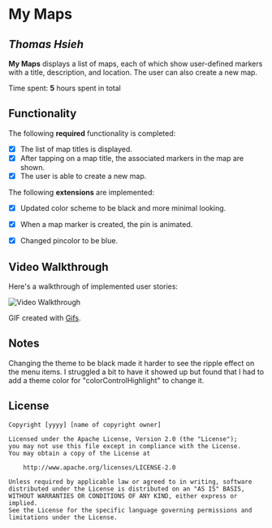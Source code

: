 # My Maps 

## *Thomas Hsieh*

**My Maps** displays a list of maps, each of which show user-defined markers with a title, description, and location. The user can also create a new map. 

Time spent: **5** hours spent in total

## Functionality 

The following **required** functionality is completed:

* [X] The list of map titles is displayed.
* [X] After tapping on a map title, the associated markers in the map are shown.
* [X] The user is able to create a new map.

The following **extensions** are implemented:

* [X] Updated color scheme to be black and more minimal looking.
* [X] When a map marker is created, the pin is animated.
* [X] Changed pincolor to be blue.


## Video Walkthrough

Here's a walkthrough of implemented user stories:


<img src='http://gifs.com/embed/mymaps-AN5vGB' title='Video Walkthrough' width='' alt='Video Walkthrough' />

GIF created with [Gifs](http://www.gifs.com/).

## Notes

Changing the theme to be black made it harder to see the ripple effect on the menu items. I struggled a bit to have it showed up but found that I had to add a theme color for "colorControlHighlight" to change it.

## License

    Copyright [yyyy] [name of copyright owner]

    Licensed under the Apache License, Version 2.0 (the "License");
    you may not use this file except in compliance with the License.
    You may obtain a copy of the License at

        http://www.apache.org/licenses/LICENSE-2.0

    Unless required by applicable law or agreed to in writing, software
    distributed under the License is distributed on an "AS IS" BASIS,
    WITHOUT WARRANTIES OR CONDITIONS OF ANY KIND, either express or implied.
    See the License for the specific language governing permissions and
    limitations under the License.
